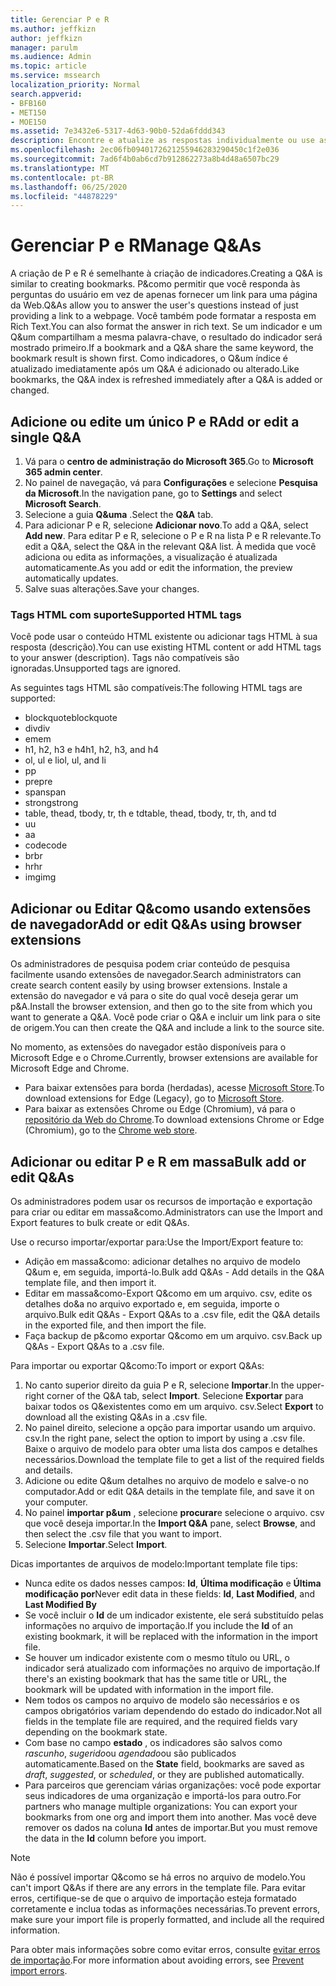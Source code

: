 ```yaml
---
title: Gerenciar P e R
ms.author: jeffkizn
author: jeffkizn
manager: parulm
ms.audience: Admin
ms.topic: article
ms.service: mssearch
localization_priority: Normal
search.appverid:
- BFB160
- MET150
- MOE150
ms.assetid: 7e3432e6-5317-4d63-90b0-52da6fddd343
description: Encontre e atualize as respostas individualmente ou use as ferramentas de pesquisa da Microsoft disponíveis para editar Q&todas ao mesmo tempo.
ms.openlocfilehash: 2ec06fb0940172621255946283290450c1f2e036
ms.sourcegitcommit: 7ad6f4b0ab6cd7b912862273a8b4d48a6507bc29
ms.translationtype: MT
ms.contentlocale: pt-BR
ms.lasthandoff: 06/25/2020
ms.locfileid: "44878229"
---
```

# <a name="manage-qas"></a><span data-ttu-id="406e1-103">Gerenciar P e R</span><span class="sxs-lookup"><span data-stu-id="406e1-103">Manage Q&As</span></span>

<span data-ttu-id="406e1-104">A criação de P e R é semelhante à criação de indicadores.</span><span class="sxs-lookup"><span data-stu-id="406e1-104">Creating a Q&A is similar to creating bookmarks.</span></span> <span data-ttu-id="406e1-105">P&como permitir que você responda às perguntas do usuário em vez de apenas fornecer um link para uma página da Web.</span><span class="sxs-lookup"><span data-stu-id="406e1-105">Q&As allow you to answer the user's questions instead of just providing a link to a webpage.</span></span> <span data-ttu-id="406e1-106">Você também pode formatar a resposta em Rich Text.</span><span class="sxs-lookup"><span data-stu-id="406e1-106">You can also format the answer in rich text.</span></span> <span data-ttu-id="406e1-107">Se um indicador e um Q&um compartilham a mesma palavra-chave, o resultado do indicador será mostrado primeiro.</span><span class="sxs-lookup"><span data-stu-id="406e1-107">If a bookmark and a Q&A share the same keyword, the bookmark result is shown first.</span></span> <span data-ttu-id="406e1-108">Como indicadores, o Q&um índice é atualizado imediatamente após um Q&A é adicionado ou alterado.</span><span class="sxs-lookup"><span data-stu-id="406e1-108">Like bookmarks, the Q&A index is refreshed immediately after a Q&A is added or changed.</span></span>

## <a name="add-or-edit-a-single-qa"></a><span data-ttu-id="406e1-109">Adicione ou edite um único P e R</span><span class="sxs-lookup"><span data-stu-id="406e1-109">Add or edit a single Q&A</span></span>

1. <span data-ttu-id="406e1-110">Vá para o **centro de administração do Microsoft 365**.</span><span class="sxs-lookup"><span data-stu-id="406e1-110">Go to **Microsoft 365 admin center**.</span></span>
1. <span data-ttu-id="406e1-111">No painel de navegação, vá para **Configurações** e selecione **Pesquisa da Microsoft**.</span><span class="sxs-lookup"><span data-stu-id="406e1-111">In the navigation pane, go to **Settings** and select **Microsoft Search**.</span></span>
1. <span data-ttu-id="406e1-112">Selecione a guia **Q&uma** .</span><span class="sxs-lookup"><span data-stu-id="406e1-112">Select the **Q&A** tab.</span></span>
1. <span data-ttu-id="406e1-113">Para adicionar P e R, selecione **Adicionar novo**.</span><span class="sxs-lookup"><span data-stu-id="406e1-113">To add a Q&A, select **Add new**.</span></span>
<span data-ttu-id="406e1-114">Para editar P e R, selecione o P e R na lista P e R relevante.</span><span class="sxs-lookup"><span data-stu-id="406e1-114">To edit a Q&A, select the Q&A in the relevant Q&A list.</span></span> <span data-ttu-id="406e1-115">À medida que você adiciona ou edita as informações, a visualização é atualizada automaticamente.</span><span class="sxs-lookup"><span data-stu-id="406e1-115">As you add or edit the information, the preview automatically updates.</span></span>
1. <span data-ttu-id="406e1-116">Salve suas alterações.</span><span class="sxs-lookup"><span data-stu-id="406e1-116">Save your changes.</span></span>

### <a name="supported-html-tags"></a><span data-ttu-id="406e1-117">Tags HTML com suporte</span><span class="sxs-lookup"><span data-stu-id="406e1-117">Supported HTML tags</span></span>

<span data-ttu-id="406e1-118">Você pode usar o conteúdo HTML existente ou adicionar tags HTML à sua resposta (descrição).</span><span class="sxs-lookup"><span data-stu-id="406e1-118">You can use existing HTML content or add HTML tags to your answer (description).</span></span> <span data-ttu-id="406e1-119">Tags não compatíveis são ignoradas.</span><span class="sxs-lookup"><span data-stu-id="406e1-119">Unsupported tags are ignored.</span></span>

<span data-ttu-id="406e1-120">As seguintes tags HTML são compatíveis:</span><span class="sxs-lookup"><span data-stu-id="406e1-120">The following HTML tags are supported:</span></span>

- <span data-ttu-id="406e1-121">blockquote</span><span class="sxs-lookup"><span data-stu-id="406e1-121">blockquote</span></span>
- <span data-ttu-id="406e1-122">div</span><span class="sxs-lookup"><span data-stu-id="406e1-122">div</span></span>
- <span data-ttu-id="406e1-123">em</span><span class="sxs-lookup"><span data-stu-id="406e1-123">em</span></span>
- <span data-ttu-id="406e1-124">h1, h2, h3 e h4</span><span class="sxs-lookup"><span data-stu-id="406e1-124">h1, h2, h3, and h4</span></span>
- <span data-ttu-id="406e1-125">ol, ul e li</span><span class="sxs-lookup"><span data-stu-id="406e1-125">ol, ul, and li</span></span>
- <span data-ttu-id="406e1-126">p</span><span class="sxs-lookup"><span data-stu-id="406e1-126">p</span></span>
- <span data-ttu-id="406e1-127">pre</span><span class="sxs-lookup"><span data-stu-id="406e1-127">pre</span></span>
- <span data-ttu-id="406e1-128">span</span><span class="sxs-lookup"><span data-stu-id="406e1-128">span</span></span>
- <span data-ttu-id="406e1-129">strong</span><span class="sxs-lookup"><span data-stu-id="406e1-129">strong</span></span>
- <span data-ttu-id="406e1-130">table, thead, tbody, tr, th e td</span><span class="sxs-lookup"><span data-stu-id="406e1-130">table, thead, tbody, tr, th, and td</span></span>
- <span data-ttu-id="406e1-131">u</span><span class="sxs-lookup"><span data-stu-id="406e1-131">u</span></span>
- <span data-ttu-id="406e1-132">a</span><span class="sxs-lookup"><span data-stu-id="406e1-132">a</span></span>
- <span data-ttu-id="406e1-133">code</span><span class="sxs-lookup"><span data-stu-id="406e1-133">code</span></span>
- <span data-ttu-id="406e1-134">br</span><span class="sxs-lookup"><span data-stu-id="406e1-134">br</span></span>
- <span data-ttu-id="406e1-135">hr</span><span class="sxs-lookup"><span data-stu-id="406e1-135">hr</span></span>
- <span data-ttu-id="406e1-136">img</span><span class="sxs-lookup"><span data-stu-id="406e1-136">img</span></span>

## <a name="add-or-edit-qas-using-browser-extensions"></a><span data-ttu-id="406e1-137">Adicionar ou Editar Q&como usando extensões de navegador</span><span class="sxs-lookup"><span data-stu-id="406e1-137">Add or edit Q&As using browser extensions</span></span>

<span data-ttu-id="406e1-138">Os administradores de pesquisa podem criar conteúdo de pesquisa facilmente usando extensões de navegador.</span><span class="sxs-lookup"><span data-stu-id="406e1-138">Search administrators can create search content easily by using browser extensions.</span></span> <span data-ttu-id="406e1-139">Instale a extensão do navegador e vá para o site do qual você deseja gerar um p&A.</span><span class="sxs-lookup"><span data-stu-id="406e1-139">Install the browser extension, and then go to the site from which you want to generate a Q&A.</span></span> <span data-ttu-id="406e1-140">Você pode criar o Q&A e incluir um link para o site de origem.</span><span class="sxs-lookup"><span data-stu-id="406e1-140">You can then create the Q&A and include a link to the source site.</span></span>

<span data-ttu-id="406e1-141">No momento, as extensões do navegador estão disponíveis para o Microsoft Edge e o Chrome.</span><span class="sxs-lookup"><span data-stu-id="406e1-141">Currently, browser extensions are available for Microsoft Edge and Chrome.</span></span>

- <span data-ttu-id="406e1-142">Para baixar extensões para borda (herdadas), acesse [Microsoft Store](https://www.microsoft.com/p/microsoft-search-content-creator/9nrqdbcbwq55?activetab=pivot:overviewtab).</span><span class="sxs-lookup"><span data-stu-id="406e1-142">To download extensions for Edge (Legacy), go to [Microsoft Store](https://www.microsoft.com/p/microsoft-search-content-creator/9nrqdbcbwq55?activetab=pivot:overviewtab).</span></span>
- <span data-ttu-id="406e1-143">Para baixar as extensões Chrome ou Edge (Chromium), vá para o [repositório da Web do Chrome](https://chrome.google.com/webstore/detail/microsoft-search-content/nocnablpaoeecfmfnjoheefkogmleipm).</span><span class="sxs-lookup"><span data-stu-id="406e1-143">To download extensions Chrome or Edge (Chromium), go to the [Chrome web store](https://chrome.google.com/webstore/detail/microsoft-search-content/nocnablpaoeecfmfnjoheefkogmleipm).</span></span>

## <a name="bulk-add-or-edit-qas"></a><span data-ttu-id="406e1-144">Adicionar ou editar P e R em massa</span><span class="sxs-lookup"><span data-stu-id="406e1-144">Bulk add or edit Q&As</span></span>

<span data-ttu-id="406e1-145">Os administradores podem usar os recursos de importação e exportação para criar ou editar em massa&como.</span><span class="sxs-lookup"><span data-stu-id="406e1-145">Administrators can use the Import and Export features to bulk create or edit Q&As.</span></span>

<span data-ttu-id="406e1-146">Use o recurso importar/exportar para:</span><span class="sxs-lookup"><span data-stu-id="406e1-146">Use the Import/Export feature to:</span></span>

- <span data-ttu-id="406e1-147">Adição em massa&como: adicionar detalhes no arquivo de modelo Q&um e, em seguida, importá-lo.</span><span class="sxs-lookup"><span data-stu-id="406e1-147">Bulk add Q&As - Add details in the Q&A template file, and then import it.</span></span>
- <span data-ttu-id="406e1-148">Editar em massa&como-Export Q&como em um arquivo. csv, edite os detalhes do&a no arquivo exportado e, em seguida, importe o arquivo.</span><span class="sxs-lookup"><span data-stu-id="406e1-148">Bulk edit Q&As - Export Q&As to a .csv file, edit the Q&A details in the exported file, and then import the file.</span></span>
- <span data-ttu-id="406e1-149">Faça backup de p&como exportar Q&como em um arquivo. csv.</span><span class="sxs-lookup"><span data-stu-id="406e1-149">Back up Q&As - Export Q&As to a .csv file.</span></span>

<span data-ttu-id="406e1-150">Para importar ou exportar Q&como:</span><span class="sxs-lookup"><span data-stu-id="406e1-150">To import or export Q&As:</span></span>

1. <span data-ttu-id="406e1-151">No canto superior direito da guia P e R, selecione **Importar**.</span><span class="sxs-lookup"><span data-stu-id="406e1-151">In the upper-right corner of the Q&A tab, select **Import**.</span></span>
<span data-ttu-id="406e1-152">Selecione **Exportar** para baixar todos os Q&existentes como em um arquivo. csv.</span><span class="sxs-lookup"><span data-stu-id="406e1-152">Select **Export** to download all the existing Q&As in a .csv file.</span></span>
1. <span data-ttu-id="406e1-153">No painel direito, selecione a opção para importar usando um arquivo. csv.</span><span class="sxs-lookup"><span data-stu-id="406e1-153">In the right pane, select the option to import by using a .csv file.</span></span> <span data-ttu-id="406e1-154">Baixe o arquivo de modelo para obter uma lista dos campos e detalhes necessários.</span><span class="sxs-lookup"><span data-stu-id="406e1-154">Download the template file to get a list of the required fields and details.</span></span>
1. <span data-ttu-id="406e1-155">Adicione ou edite Q&um detalhes no arquivo de modelo e salve-o no computador.</span><span class="sxs-lookup"><span data-stu-id="406e1-155">Add or edit Q&A details in the template file, and save it on your computer.</span></span>
1. <span data-ttu-id="406e1-156">No painel **importar p&um** , selecione **procurar**e selecione o arquivo. csv que você deseja importar.</span><span class="sxs-lookup"><span data-stu-id="406e1-156">In the **Import Q&A** pane, select **Browse**, and then select the .csv file that you want to import.</span></span>
1. <span data-ttu-id="406e1-157">Selecione **Importar**.</span><span class="sxs-lookup"><span data-stu-id="406e1-157">Select **Import**.</span></span>

<span data-ttu-id="406e1-158">Dicas importantes de arquivos de modelo:</span><span class="sxs-lookup"><span data-stu-id="406e1-158">Important template file tips:</span></span>

- <span data-ttu-id="406e1-159">Nunca edite os dados nesses campos: **Id**, **Última modificação** e **Última modificação por**</span><span class="sxs-lookup"><span data-stu-id="406e1-159">Never edit data in these fields: **Id**, **Last Modified**, and **Last Modified By**</span></span>
- <span data-ttu-id="406e1-160">Se você incluir o **Id** de um indicador existente, ele será substituído pelas informações no arquivo de importação.</span><span class="sxs-lookup"><span data-stu-id="406e1-160">If you include the **Id** of an existing bookmark, it will be replaced with the information in the import file.</span></span>
- <span data-ttu-id="406e1-161">Se houver um indicador existente com o mesmo título ou URL, o indicador será atualizado com informações no arquivo de importação.</span><span class="sxs-lookup"><span data-stu-id="406e1-161">If there's an existing bookmark that has the same title or URL, the bookmark will be updated with information in the import file.</span></span>
- <span data-ttu-id="406e1-162">Nem todos os campos no arquivo de modelo são necessários e os campos obrigatórios variam dependendo do estado do indicador.</span><span class="sxs-lookup"><span data-stu-id="406e1-162">Not all fields in the template file are required, and the required fields vary depending on the bookmark state.</span></span>
- <span data-ttu-id="406e1-163">Com base no campo **estado** , os indicadores são salvos como *rascunho*, *sugerido*ou *agendado*ou são publicados automaticamente.</span><span class="sxs-lookup"><span data-stu-id="406e1-163">Based on the **State** field, bookmarks are saved as *draft*, *suggested*, or *scheduled*, or they are published automatically.</span></span>
- <span data-ttu-id="406e1-164">Para parceiros que gerenciam várias organizações: você pode exportar seus indicadores de uma organização e importá-los para outro.</span><span class="sxs-lookup"><span data-stu-id="406e1-164">For partners who manage multiple organizations: You can export your bookmarks from one org and import them into another.</span></span> <span data-ttu-id="406e1-165">Mas você deve remover os dados na coluna **Id** antes de importar.</span><span class="sxs-lookup"><span data-stu-id="406e1-165">But you must remove the data in the **Id** column before you import.</span></span>

> [!NOTE]
> <span data-ttu-id="406e1-166">Não é possível importar Q&como se há erros no arquivo de modelo.</span><span class="sxs-lookup"><span data-stu-id="406e1-166">You can't import Q&As if there are any errors in the template file.</span></span> <span data-ttu-id="406e1-167">Para evitar erros, certifique-se de que o arquivo de importação esteja formatado corretamente e inclua todas as informações necessárias.</span><span class="sxs-lookup"><span data-stu-id="406e1-167">To prevent errors, make sure your import file is properly formatted, and include all the required information.</span></span>

<span data-ttu-id="406e1-168">Para obter mais informações sobre como evitar erros, consulte [evitar erros de importação](manage-bookmarks.md#prevent-import-errors).</span><span class="sxs-lookup"><span data-stu-id="406e1-168">For more information about avoiding errors, see [Prevent import errors](manage-bookmarks.md#prevent-import-errors).</span></span>
